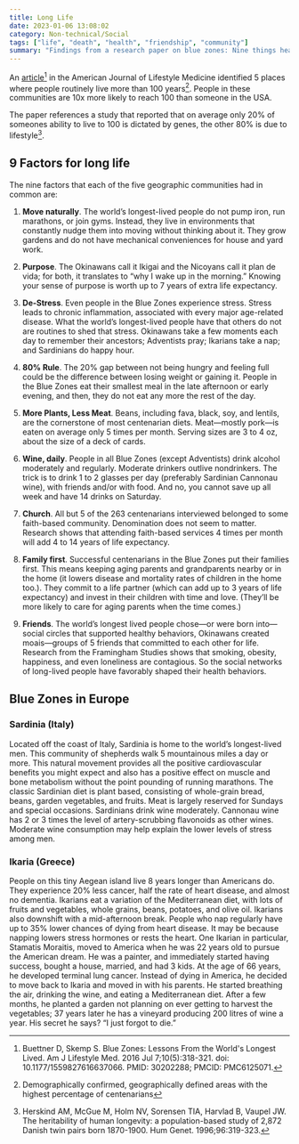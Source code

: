 ```yaml
---
title: Long Life
date: 2023-01-06 13:08:02
category: Non-technical/Social
tags: ["life", "death", "health", "friendship", "community"]
summary: "Findings from a research paper on blue zones: Nine things healthy communities all have in common: Purpose, Movement, Low Stress, Eat lightly, Plants not meat, Wine, Church, Family, Friends"
---
```


An [article](https://www.ncbi.nlm.nih.gov/pmc/articles/PMC6125071/)[^4] in the
American Journal of Lifestyle Medicine identified 5 places where people
routinely live more than 100 years[^2]. People in these communities are 10x more
likely to reach 100 than someone in the USA.

The paper references a study that reported that on average only 20% of someones ability to live
to 100 is dictated by genes, the other 80% is due to lifestyle[^1].

## 9 Factors for long life

The nine factors that each of the five geographic communities had in common are:

1. **Move naturally**. The world’s longest-lived people do not pump iron, run
   marathons, or join gyms. Instead, they live in environments that constantly
   nudge them into moving without thinking about it. They grow gardens and do not
   have mechanical conveniences for house and yard work.

2. **Purpose**. The Okinawans call it Ikigai and the Nicoyans call it plan de vida;
   for both, it translates to “why I wake up in the morning.” Knowing your sense of
   purpose is worth up to 7 years of extra life expectancy.

3. **De-Stress**. Even people in the Blue Zones experience stress. Stress leads to
   chronic inflammation, associated with every major age-related disease. What the
   world’s longest-lived people have that others do not are routines to shed that
   stress. Okinawans take a few moments each day to remember their ancestors;
   Adventists pray; Ikarians take a nap; and Sardinians do happy hour.

4. **80% Rule**. The 20% gap between not being hungry and feeling full could be
   the difference between losing weight or gaining it. People in the Blue Zones eat
   their smallest meal in the late afternoon or early evening, and then, they do
   not eat any more the rest of the day.

5. **More Plants, Less Meat**. Beans, including fava, black, soy, and lentils, are the
   cornerstone of most centenarian diets. Meat—mostly pork—is eaten on average only
   5 times per month. Serving sizes are 3 to 4 oz, about the size of a deck of
   cards.

6. **Wine, daily**. People in all Blue Zones (except Adventists) drink alcohol
   moderately and regularly. Moderate drinkers outlive nondrinkers. The trick is to
   drink 1 to 2 glasses per day (preferably Sardinian Cannonau wine), with friends
   and/or with food. And no, you cannot save up all week and have 14 drinks on
   Saturday.

7. **Church**. All but 5 of the 263 centenarians interviewed belonged to some
   faith-based community. Denomination does not seem to matter. Research shows that
   attending faith-based services 4 times per month will add 4 to 14 years of life
   expectancy.

8. **Family first**. Successful centenarians in the Blue Zones put their
   families first. This means keeping aging parents and grandparents nearby or in
   the home (it lowers disease and mortality rates of children in the home too.).
   They commit to a life partner (which can add up to 3 years of life expectancy)
   and invest in their children with time and love. (They’ll be more likely to care
   for aging parents when the time comes.)

9. **Friends**. The world’s longest lived people chose—or were born into—social
   circles that supported healthy behaviors, Okinawans created moais—groups of 5
   friends that committed to each other for life. Research from the Framingham
   Studies shows that smoking, obesity, happiness, and even loneliness are
   contagious. So the social networks of long-lived people have favorably shaped
   their health behaviors.

## Blue Zones in Europe

### Sardinia (Italy)

Located off the coast of Italy, Sardinia is home to the world’s longest-lived
men. This community of shepherds walk 5 mountainous miles a day or more. This
natural movement provides all the positive cardiovascular benefits you might
expect and also has a positive effect on muscle and bone metabolism without the
point pounding of running marathons. The classic Sardinian diet is plant based,
consisting of whole-grain bread, beans, garden vegetables, and fruits. Meat is
largely reserved for Sundays and special occasions. Sardinians drink wine
moderately. Cannonau wine has 2 or 3 times the level of artery-scrubbing
flavonoids as other wines. Moderate wine consumption may help explain the lower
levels of stress among men.

### Ikaria (Greece)

People on this tiny Aegean island live 8 years longer than Americans do. They
experience 20% less cancer, half the rate of heart disease, and almost no
dementia. Ikarians eat a variation of the Mediterranean diet, with lots of
fruits and vegetables, whole grains, beans, potatoes, and olive oil. Ikarians
also downshift with a mid-afternoon break. People who nap regularly have up to
35% lower chances of dying from heart disease. It may be because napping lowers
stress hormones or rests the heart. One Ikarian in particular, Stamatis
Moraitis, moved to America when he was 22 years old to pursue the American
dream. He was a painter, and immediately started having success, bought a house,
married, and had 3 kids. At the age of 66 years, he developed terminal lung
cancer. Instead of dying in America, he decided to move back to Ikaria and moved
in with his parents. He started breathing the air, drinking the wine, and eating
a Mediterranean diet. After a few months, he planted a garden not planning on
ever getting to harvest the vegetables; 37 years later he has a vineyard
producing 200 litres of wine a year. His secret he says? “I just forgot to die.”

[^1]:
    Herskind AM, McGue M, Holm NV, Sorensen TIA, Harvlad B, Vaupel JW. The
    heritability of human longevity: a population-based study of 2,872 Danish twin
    pairs born 1870-1900. Hum Genet. 1996;96:319-323.

[^2]:
    Demographically confirmed, geographically defined areas with the highest
    percentage of centenarians

[^4]:
    Buettner D, Skemp S. Blue Zones: Lessons From the World's Longest Lived.
    Am J Lifestyle Med. 2016 Jul 7;10(5):318-321. doi: 10.1177/1559827616637066.
    PMID: 30202288; PMCID: PMC6125071.
